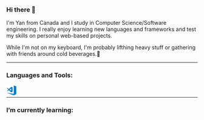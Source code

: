 ### Hi there 👋

I'm Yan from Canada and I study in Computer Science/Software engineering. I really enjoy learning new languages and frameworks and test my skills on personal web-based projects. 

While I'm not on my keyboard, I'm probably lifthing heavy stuff or gathering with friends around cold beverages.🥃

---

### Languages and Tools: 
<img align="left" alt="yanleclerc | Visual Studio" width="26px" disabled="disabled" src="https://raw.githubusercontent.com/github/explore/80688e429a7d4ef2fca1e82350fe8e3517d3494d/topics/visual-studio-code/visual-studio-code.png" />
<br>

---

### I’m currently learning: 





<!--
**yanleclerc/yanleclerc** is a ✨ _special_ ✨ repository because its `README.md` (this file) appears on your GitHub profile.

Here are some ideas to get you started:

- 🔭 I’m currently working on ...
- 🌱 I’m currently learning ...
- 👯 I’m looking to collaborate on ...
- 🤔 I’m looking for help with ...
- 💬 Ask me about ...
- 📫 How to reach me: ...
- 😄 Pronouns: ...
- ⚡ Fun fact: ...
-->
